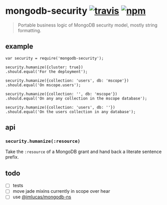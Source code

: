 # mongodb-security [![travis][travis_img]][travis_url] [![npm][npm_img]][npm_url]

> Portable business logic of MongoDB security model, mostly string formatting.

## example

```mocha-should
var security = require('mongodb-security');

security.humanize({cluster: true})
.should.equal('For the deployment');

security.humanize({collection: 'users', db: 'mscope'})
.should.equal('On mscope.users');

security.humanize({collection: '', db: 'mscope'})
.should.equal('On any any collection in the mscope database');

security.humanize({collection: 'users', db: ''})
.should.equal('On the users collection in any database');
```

## api

### `security.humanize(:resource)`

Take the `:resource` of a MongoDB grant and hand back a literate sentence prefix.

## todo

- [ ] tests
- [ ] move jade mixins currently in scope over hear
- [ ] use [@imlucas/mongodb-ns](http://github.com/imlucas/mongodb-ns)

[travis_img]: https://img.shields.io/travis/mongodb-js/security.svg?style=flat-square
[travis_url]: https://travis-ci.org/mongodb-js/security
[npm_img]: https://img.shields.io/npm/v/mongodb-security.svg?style=flat-square
[npm_url]: https://www.npmjs.org/package/mongodb-security
